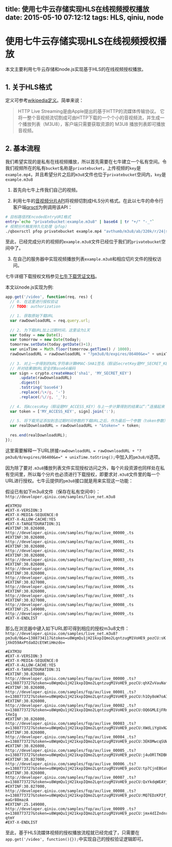 title: 使用七牛云存储实现HLS在线视频授权播放
date: 2015-05-10 07:12:12
tags: HLS, qiniu, node
---
# 使用七牛云存储实现HLS在线视频授权播放

本文主要利用七牛云存储和node.js实现基于HLS的在线视频授权播放。

## 1. 关于HLS格式

定义可参考[wikipedia定义](http://en.wikipedia.org/wiki/HTTP_Live_Streaming)。简单来说：
> HTTP Live Streaming是由Apple提出的基于HTTP的流媒体传输协议。 它将一整个音视频流切割成可由HTTP下载的一个个小的音视频流，并生成一个播放列表（M3U8），客户端只需要获取资源的 M3U8 播放列表即可播放音视频。

## 2. 基本流程

我们希望实现的是私有在线视频播放，所以首先需要在七牛建立一个私有空间。令我们视频所在的私有`bucket`名称是`privatebucket`，上传视频的`key`是`example.mp4`，并且希望分片之后的`m3u8`文件也位于`privatebucket`空间内，`key`是`example.m3u8`

1. 首先向七牛上传我们自己的视频。

2. 利用七牛的[音视频分片API](http://developer.qiniu.com/docs/v6/api/reference/fop/av/segtime.html)将视频切割成HLS分片格式。在此以七牛的命令行客户端[qrsctl](http://developer.qiniu.com/docs/v6/tools/qrsctl.html)为例调用该API：

```bash
# 目标路径的EncodedEntryURI格式
entry=`echo "privatebucket:example.m3u8" | base64 | tr "+/" "-_"`
# 视频分片触发持久化处理（pfop）
./qboxrsctl pfop privatebucket example.mp4 "avthumb/m3u8/ab/320k/r/24|saveas/$entry" 
```
至此，已经完成分片的视频的`example.m3u8`文件已经位于我们的`privatebucket`空间中了。

3. 在自己的服务器中实现视频播放列表`example.m3u8`和相应切片文件的授权访问。

七牛详细下载授权文档参见[七牛下载凭证文档](http://developer.qiniu.com/docs/v6/api/reference/security/download-token.html)。

本文以node.js实现为例:

```javascript
app.get('/video', function(req, res) {
  // 0. 在这里进行授权验证
  // TODO: authorization

  // 1. 获取原始下载URL
  var rawDownloadURL = req.query.url;
  
  // 2. 为下载URL加上过期时间，这里设为1天
  var today = new Date();
  var tomorrow = new Date(today);
  tomorrow.setDate(today.getDate()+1);
  var unixTime = Math.floor(tomorrow.getTime() / 1000);
  rawDownloadURL = rawDownloadURL + "?pm3u8/0/expires/86400&e=" + unixTime.toString();
  
  // 3. 对上一步得到的URL字符串计算HMAC-SHA1签名（假设SecretKey是MY_SECRET_KEY）
  // 并对结果做URL安全的Base64编码
  var sign = crypto.createHmac('sha1', 'MY_SECRET_KEY')
      .update(rawDownloadURL)
      .digest()
      .toString('base64')
      .replace(/\+/g, '-')
      .replace(/\//g, '_');
      
  // 4. 将AccessKey（假设是MY_ACCESS_KEY）与上一步计算得到的结果以“:”连接起来
  var token = ['MY_ACCESS_KEY', sign].join(':');
  
  // 5. 将下载凭证添加到含过期时间参数的下载URL之后，作为最后一个参数（token参数）
  var realDownloadURL = rawDownloadURL + "&token=" + token;
  
  res.end(realDownloadURL);
});
```

这里需要解释一下URL拼接`rawDownloadURL = rawDownloadURL + "?pm3u8/0/expires/86400&e=" + unixTime.toString();`中加入的`pm3u8/0`选项。

因为除了要对`.m3u8`播放列表文件实现授权访问之外，每个片段资源也同样处在私有空间里，所以每个分片也必须进行下载授权，即要求对`.m3u8`文件里的每一个URL进行授权。七牛云提供的`pm3u8`接口就是用来实现这一功能：

假设已有如下m3u8文件（保存在私有空间中）：`http://developer.qiniu.com/samples/live_net.m3u8`

```
#EXTM3U
#EXT-X-VERSION:3
#EXT-X-MEDIA-SEQUENCE:0
#EXT-X-ALLOW-CACHE:YES
#EXT-X-TARGETDURATION:31
#EXTINF:30.826000,
http://developer.qiniu.com/samples/fop/av/live_00000_.ts
#EXTINF:30.826000,
http://developer.qiniu.com/samples/fop/av/live_00001_.ts
#EXTINF:30.826000,
http://developer.qiniu.com/samples/fop/av/live_00002_.ts
#EXTINF:30.826000,
http://developer.qiniu.com/samples/fop/av/live_00003_.ts
#EXTINF:30.826000,
http://developer.qiniu.com/samples/fop/av/live_00004_.ts
#EXTINF:30.826000,
http://developer.qiniu.com/samples/fop/av/live_00005_.ts
#EXTINF:30.827000,
http://developer.qiniu.com/samples/fop/av/live_00006_.ts
#EXTINF:30.826000,
http://developer.qiniu.com/samples/fop/av/live_00007_.ts
#EXTINF:30.827000,
http://developer.qiniu.com/samples/fop/av/live_00008_.ts
#EXTINF:25.149000,
http://developer.qiniu.com/samples/fop/av/live_00009_.ts
#EXT-X-ENDLIST
```

那么在浏览器中键入如下URL即可得到相应的授权m3u8文件：`http://developer.qiniu.com/samples/live_net.m3u8?pm3u8/0&e=1388734117&token=u8WqmQu1jH21kxpIQmo2LqntzugM1VoHE9_pozCU:sKjXkO59AxPtdaO2cEtWtiHmzdo=`

```
#EXTM3U
#EXT-X-VERSION:3
#EXT-X-MEDIA-SEQUENCE:0
#EXT-X-ALLOW-CACHE:YES
#EXT-X-TARGETDURATION:31
#EXTINF:30.826000,
http://developer.qiniu.com/samples/fop/av/live_00000_.ts?e=1388773727&token=u8WqmQu1jH21kxpIQmo2LqntzugM1VoHE9_pozCU:qhXZvVauNafcUMoBeo4SkRWaWiw
#EXTINF:30.826000,
http://developer.qiniu.com/samples/fop/av/live_00001_.ts?e=1388773727&token=u8WqmQu1jH21kxpIQmo2LqntzugM1VoHE9_pozCU:h1Oy8oW7oAIOGWZP8QNVAPI82Vw
#EXTINF:30.826000,
http://developer.qiniu.com/samples/fop/av/live_00002_.ts?e=1388773727&token=u8WqmQu1jH21kxpIQmo2LqntzugM1VoHE9_pozCU:OQ6GMLEjFRnCAne9K9YU8-tXeIg
#EXTINF:30.826000,
http://developer.qiniu.com/samples/fop/av/live_00003_.ts?e=1388773727&token=u8WqmQu1jH21kxpIQmo2LqntzugM1VoHE9_pozCU:XWdLiYgUxNZbqikNLQ3joG3Mvhk
#EXTINF:30.826000,
http://developer.qiniu.com/samples/fop/av/live_00004_.ts?e=1388773727&token=u8WqmQu1jH21kxpIQmo2LqntzugM1VoHE9_pozCU:3EKOMwcqSUWsdap3SaY4l3RoaCg
#EXTINF:30.826000,
http://developer.qiniu.com/samples/fop/av/live_00005_.ts?e=1388773727&token=u8WqmQu1jH21kxpIQmo2LqntzugM1VoHE9_pozCU:j4uORlTKDBHk4Xwkv90eCM3I87U
#EXTINF:30.827000,
http://developer.qiniu.com/samples/fop/av/live_00006_.ts?e=1388773727&token=u8WqmQu1jH21kxpIQmo2LqntzugM1VoHE9_pozCU:tp7CjnEBGxGHkDbRqd8OehlGSno
#EXTINF:30.826000,
http://developer.qiniu.com/samples/fop/av/live_00007_.ts?e=1388773727&token=u8WqmQu1jH21kxpIQmo2LqntzugM1VoHE9_pozCU:QxYkdqWEAYj90kgX5jUPedFxXVo
#EXTINF:30.827000,
http://developer.qiniu.com/samples/fop/av/live_00008_.ts?e=1388773727&token=u8WqmQu1jH21kxpIQmo2LqntzugM1VoHE9_pozCU:MQ7EDzKP2f_EtpXq-maGr88mazA
#EXTINF:25.149000,
http://developer.qiniu.com/samples/fop/av/live_00009_.ts?e=1388773727&token=u8WqmQu1jH21kxpIQmo2LqntzugM1VoHE9_pozCU:jmx4dIZndnrNFqzLg72YZM-qtmY
#EXT-X-ENDLIST
```

至此，基于HLS流媒体视频的授权播放流程就已经完成了，只需要在`app.get('/video', function(){});`中实现自己的授权验证逻辑即可。